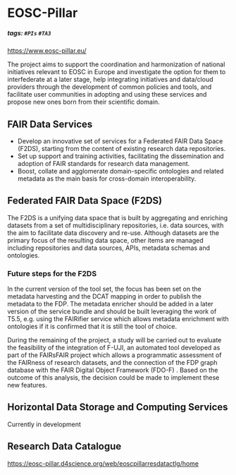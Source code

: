 # EOSC-Pillar
##### tags: `#PIs` `#TA3`

https://www.eosc-pillar.eu/

The project aims to support the coordination and harmonization of national initiatives relevant to EOSC in Europe and investigate the option for them to interfederate at a later stage, help integrating initiatives and data/cloud providers through the development of common policies and tools, and facilitate user communities in adopting and using these services and propose new ones born from their scientific domain.


## FAIR Data Services

* Develop an innovative set of services for a Federated FAIR Data Space (F2DS), starting from the content of existing research data repositories.
* Set up support and training activities, facilitating the dissemination and adoption of FAIR standards for research data management.
* Boost, collate and agglomerate domain-specific ontologies and related metadata as the main basis for cross-domain interoperability.


## Federated FAIR Data Space (F2DS)

The F2DS is a unifying data space that is built by aggregating and enriching datasets from a set of multidisciplinary repositories, i.e. data sources, with the aim to facilitate data discovery and re-use. Although datasets are the primary focus of the resulting data space, other items are managed including repositories and data sources, APIs, metadata schemas and ontologies.


### Future steps for the F2DS

In the current version of the tool set, the focus has been set on the metadata harvesting and the DCAT mapping in order to publish the metadata to the FDP. The metadata enricher should be added in a later version of the service bundle and should be built leveraging the work of T5.5, e.g. using the FAIRifier service which allows metadata enrichment with ontologies if it is confirmed that it is still the tool of choice.

During the remaining of the project, a study will be carried out to evaluate the feasibility of the integration of F-UJI, an automated tool developed as part of the FAIRsFAIR project which allows a programmatic assessment of the FAIRness of research datasets, and the  connection of the FDP graph database with the FAIR Digital Object Framework (FDO-F) . Based on the outcome of this analysis, the decision could be made to implement these new features.


## Horizontal Data Storage and Computing Services

Currently in development


## Research Data Catalogue

https://eosc-pillar.d4science.org/web/eoscpillarresdatactlg/home